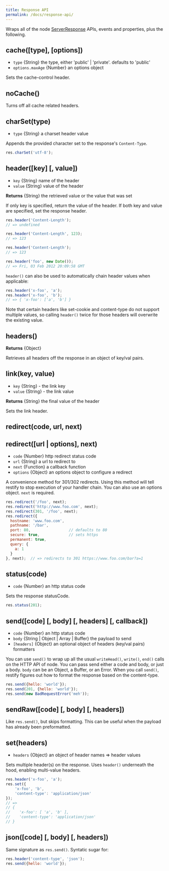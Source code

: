 ```yaml
---
title: Response API
permalink: /docs/response-api/
---
```


Wraps all of the node
[ServerResponse](http://nodejs.org/docs/latest/api/http.html#http.ServerResponse)
APIs, events and properties, plus the following.


## cache([type], [options])

* `type` {String} the type, either 'public' | 'private'. defaults to 'public'
* `options.maxAge` {Number} an options object

Sets the cache-control header.


## noCache()

Turns off all cache related headers.


## charSet(type)

* `type` {String} a charset header value

Appends the provided character set to the response's `Content-Type`.

```js
res.charSet('utf-8');
```


## header([key] [, value])

* `key` {String} name of the header
* `value` {String} value of the header

__Returns__ {String} the retrieved value or the value that was set

If only key is specified, return the value of the header. If both key and value
are specified, set the response header.

```js
res.header('Content-Length');
// => undefined

res.header('Content-Length', 123);
// => 123

res.header('Content-Length');
// => 123

res.header('foo', new Date());
// => Fri, 03 Feb 2012 20:09:58 GMT
```

`header()` can also be used to automatically chain header values when
applicable:

```js
res.header('x-foo', 'a');
res.header('x-foo', 'b');
// => { 'x-foo': ['a', 'b'] }
```

Note that certain headers like set-cookie and content-type do not support
multiple values, so calling `header()` twice for those headers will overwrite
the existing value.


## headers()

__Returns__ {Object}

Retrieves all headers off the response in an object of key/val pairs.


## link(key, value)

* `key` {String} - the link key
* `value` {String} - the link value

__Returns__ {String} the final value of the header

Sets the link header.

## redirect(code, url, next)
## redirect([url | options], next)

* `code` {Number} http redirect status code
* `url` {String} a url to redirect to
* `next` {Function} a callback function
* `options` {Object} an options object to configure a redirect

A convenience method for 301/302 redirects. Using this method will
tell restify to stop execution of your handler chain. You can also
use an options object. `next` is required.

```js
res.redirect('/foo', next);
res.redirect('http://www.foo.com', next);
res.redirect(301, '/foo', next);
res.redirect({
  hostname: 'www.foo.com',
  pathname: '/bar',
  port: 80,                 // defaults to 80
  secure: true,             // sets https
  permanent: true,
  query: {
    a: 1
  }
}, next);  // => redirects to 301 https://www.foo.com/bar?a=1
```


## status(code)

* `code` {Number} an http status code

Sets the response statusCode.

```js
res.status(201);
```


## send([code] [, body] [, headers] [, callback])

* `code` {Number} an http status code
* `body` {String | Object | Array | Buffer} the payload to send
* `[headers]` {Object} an optional object of headers (key/val pairs)
  formatters

You can use `send()` to wrap up all the usual `writeHead()`, `write()`, `end()`
calls on the HTTP API of node. You can pass send either a code and body, or
just a body. `body` can be an Object, a Buffer, or an Error.  When you call
`send()`, restify figures out how to format the response based on the
content-type.

```js
res.send({hello: 'world'});
res.send(201, {hello: 'world'});
res.send(new BadRequestError('meh'));
```


## sendRaw([code] [, body] [, headers])

Like `res.send()`, but skips formatting. This can be useful when the payload
has already been preformatted.


## set(headers)

* `headers` {Object} an object of header names => header values

Sets multiple header(s) on the response. Uses `header()` underneath the hood,
enabling multi-value headers.

```js
res.header('x-foo', 'a');
res.set({
    'x-foo', 'b',
    'content-type': 'application/json'
});
// =>
// {
//    'x-foo': [ 'a', 'b' ],
//    'content-type': 'application/json'
// }
```


## json([code] [, body] [, headers])

Same signature as `res.send()`. Syntatic sugar for:

```js
res.header('content-type', 'json');
res.send({hello: 'world'});
```
